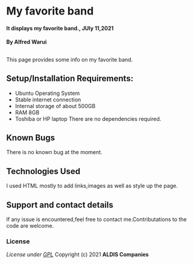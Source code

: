 # My favorite band
#### It displays my favorite band., JUly 11,2021
#### By **Alfred Warui**
## 
This page provides some info on my favorite band.
## Setup/Installation Requirements:
* Ubuntu Operating System
* Stable internet connection
* Internal storage of about 500GB
* RAM 8GB 
* Toshiba or HP laptop
There are no dependencies required.
## Known Bugs
There is no known bug at the moment.
## Technologies Used
I used HTML mostly to add links,images as well as style up the page.
## Support and contact details
If any issue is encountered,feel free to contact me.Contributations to the code are welcome.
### License
*License under [GPL](LICENSE)*
Copyright (c) 2021 **ALDIS Companies**